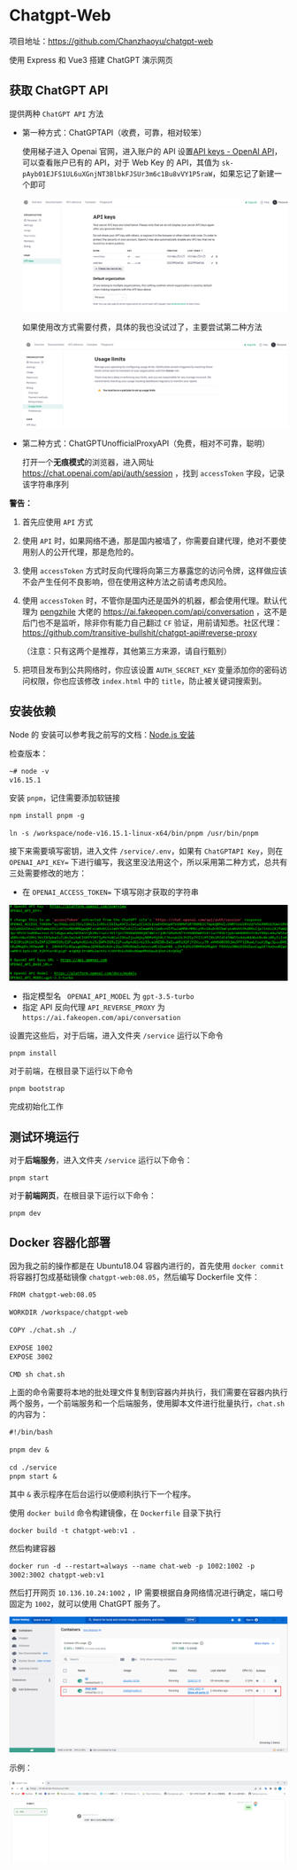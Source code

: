 # Chatgpt-Web

项目地址：https://github.com/Chanzhaoyu/chatgpt-web

使用 Express 和 Vue3 搭建 ChatGPT 演示网页

## 获取 ChatGPT API

提供两种 `ChatGPT API` 方法

- 第一种方式：ChatGPTAPI（收费，可靠，相对较笨）

  使用梯子进入 Openai 官网，进入账户的 API 设置[API keys - OpenAI API](https://platform.openai.com/account/api-keys)，可以查看账户已有的 API，对于 Web Key 的 API，其值为 `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`，如果忘记了新建一个即可

  ![](../../figs.assets/image-20230805171803101.png)

  

  如果使用改方式需要付费，具体的我也没试过了，主要尝试第二种方法

  ![](../../figs.assets/image-20230805171922675.png)

- 第二种方式：ChatGPTUnofficialProxyAPI（免费，相对不可靠，聪明）

  打开一个**无痕模式**的浏览器，进入网址 https://chat.openai.com/api/auth/session ，找到 `accessToken` 字段，记录该字符串序列

**警告：**

1. 首先应使用 `API` 方式

2. 使用 `API` 时，如果网络不通，那是国内被墙了，你需要自建代理，绝对不要使用别人的公开代理，那是危险的。

3. 使用 `accessToken` 方式时反向代理将向第三方暴露您的访问令牌，这样做应该不会产生任何不良影响，但在使用这种方法之前请考虑风险。

4. 使用 `accessToken` 时，不管你是国内还是国外的机器，都会使用代理。默认代理为 [pengzhile](https://github.com/pengzhile) 大佬的 https://ai.fakeopen.com/api/conversation ，这不是后门也不是监听，除非你有能力自己翻过 `CF` 验证，用前请知悉。社区代理：https://github.com/transitive-bullshit/chatgpt-api#reverse-proxy

   （注意：只有这两个是推荐，其他第三方来源，请自行甄别）

5. 把项目发布到公共网络时，你应该设置 `AUTH_SECRET_KEY` 变量添加你的密码访问权限，你也应该修改 `index.html` 中的 `title`，防止被关键词搜索到。

## 安装依赖

Node 的 安装可以参考我之前写的文档：[Node.js 安装](https://notebook-lzl.readthedocs.io/zh/latest/%E7%AC%94%E8%AE%B0/06%E5%B0%8F%E5%B7%A5%E5%85%B7/09Nodejs.html#id2)

检查版本：

```
~# node -v
v16.15.1
```

安装 `pnpm`，记住需要添加软链接

```
npm install pnpm -g

ln -s /workspace/node-v16.15.1-linux-x64/bin/pnpm /usr/bin/pnpm
```

接下来需要填写密钥，进入文件 `/service/.env`，如果有 `ChatGPTAPI Key`，则在 `OPENAI_API_KEY=` 下进行编写，我这里没法用这个，所以采用第二种方式，总共有三处需要修改的地方：

- 在 `OPENAI_ACCESS_TOKEN=` 下填写刚才获取的字符串

![](../../figs.assets/image-20230805173537267.png)

- 指定模型名 ` OPENAI_API_MODEL` 为 `gpt-3.5-turbo`
- 指定 API 反向代理 `API_REVERSE_PROXY` 为 `https://ai.fakeopen.com/api/conversation`

 设置完这些后，对于后端，进入文件夹 `/service` 运行以下命令

```
pnpm install
```

对于前端，在根目录下运行以下命令

```
pnpm bootstrap
```

完成初始化工作

## 测试环境运行

对于**后端服务**，进入文件夹 `/service` 运行以下命令：

```
pnpm start
```

对于**前端网页**，在根目录下运行以下命令：

```
pnpm dev
```

## Docker 容器化部署

因为我之前的操作都是在 Ubuntu18.04 容器内进行的，首先使用 `docker commit` 将容器打包成基础镜像 `chatgpt-web:08.05`，然后编写 Dockerfile 文件：

```
FROM chatgpt-web:08.05

WORKDIR /workspace/chatgpt-web

COPY ./chat.sh ./

EXPOSE 1002
EXPOSE 3002

CMD sh chat.sh
```

上面的命令需要将本地的批处理文件复制到容器内并执行，我们需要在容器内执行两个服务，一个前端服务和一个后端服务，使用脚本文件进行批量执行，`chat.sh` 的内容为：

```
#!/bin/bash

pnpm dev &

cd ./service
pnpm start &
```

其中 `&` 表示程序在后台运行以便顺利执行下一个程序。

使用 `docker build` 命令构建镜像，在 `Dockerfile` 目录下执行

```
docker build -t chatgpt-web:v1 .
```

然后构建容器

```
docker run -d --restart=always --name chat-web -p 1002:1002 -p 3002:3002 chatgpt-web:v1
```

然后打开网页 `10.136.10.24:1002` ，IP 需要根据自身网络情况进行确定，端口号固定为 `1002`，就可以使用 ChatGPT 服务了。

![](../../figs.assets/image-20230805183631623.png)

示例：

![](../../figs.assets/image-20230805184140828.png)

